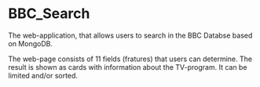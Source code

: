 # BBC_Search
The web-application, that allows users to search in the BBC Databse based on MongoDB. 

The web-page consists of 11 fields (fratures) that users can determine. 
The result is shown as cards with information about the TV-program. It can be limited and/or sorted. 
